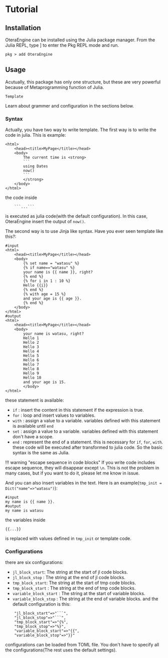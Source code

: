# Tutorial

## Installation

OteraEngine can be installed using the Julia package manager. From the Julia REPL, type ] to enter the Pkg REPL mode and run.
```
pkg > add OteraEngine
```

## Usage

Acutually, this package has only one structure, but these are very powerful because of Metaprogramming function of Julia.

```@docs
Template
```
Learn about grammer and configuration in the sections below.

### Syntax
Actually, you have two way to write template. The first way is to write the code in julia. This is example:
```
<html>
    <head><title>MyPage</title></head>
    <body>
        The current time is <strong>
        ```
        using Dates
        now()
        ```
        </strong>
    </body>
</html>
```
the code inside
```
    ```...```
```
is executed as julia code(with the default configuration). In this case, OteraEngine insert the output of `now()`.

The second way is to use Jinja like syntax. Have you ever seen template like this?:
```
#input
<html>
    <head><title>MyPage</title></head>
    <body>
        {% set name = "watasu" %}
        {% if name=="watasu" %}
        your name is {{ name }}, right?
        {% end %}
        {% for i in 1 : 10 %}
        Hello {{i}}
        {% end %}
        {% with age = 15 %}
        and your age is {{ age }}.
        {% end %}
    </body>
</html>
#output
<html>
    <head><title>MyPage</title></head>
    <body>
        your name is watasu, right?
        Hello 1
        Hello 2
        Hello 3
        Hello 4
        Hello 5
        Hello 6
        Hello 7
        Hello 8
        Hello 9
        Hello 10
        and your age is 15.
        </body>
</html>
```
these statement is available:
- `if` : insert the content in this statement if the expression is true.
- `for` : loop and insert values to variables.
- `with` : assign a value to a variable. variables defined with this statement is available until `end`
- `set` : assign a value to a variable. variables defined with this statement don't have a scope.
- `end` : represent the end of a statement. this is necessary for `if`, `for`, `with`.
these code will be executed after transformed to julia code. So the basic syntax is the same as Julia.

!!! warning "escape sequence in code blocks" If you write code includes escape sequence, they will disappear except `\n`. This is not the problem in many cases, but if you want to do it, please let me know in issue.

And you can also insert variables in the text. Here is an example(`tmp_init = Dict("name"=>"watasu")`):
```
#input
my name is {{ name }}.
#output
my name is watasu
```
the variables inside
```
{{...}}
```
is replaced with values defined in `tmp_init` or template code.

### Configurations
there are six configurations:
- `jl_block_start`: The string at the start of jl code blocks.
- `jl_block_stop` : The string at the end of jl code blocks.
- `tmp_block_start`: The string at the start of tmp code blocks.
- `tmp_block_start` : The string at the end of tmp code blocks.
- `variable_block_start` : The string at the start of variable blocks.
- `variable_block_stop` : The string at the end of variable blocks.
and the default configuration is this:
```
    "jl_block_start"=>"```",
    "jl_block_stop"=>"```",
    "tmp_block_start"=>"{%",
    "tmp_block_stop"=>"%}",
    "variable_block_start"=>"{{",
    "variable_block_stop"=>"}}"
```
configurations can be loaded from TOML file. You don't have to specify all the configurations(The rest uses the default settings).
